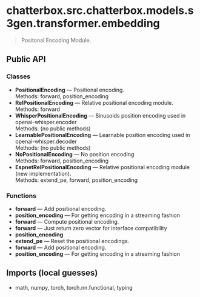 # chatterbox.src.chatterbox.models.s3gen.transformer.embedding

> Positonal Encoding Module.

## Public API

### Classes
- **PositionalEncoding** — Positional encoding.  
  Methods: forward, position_encoding
- **RelPositionalEncoding** — Relative positional encoding module.  
  Methods: forward
- **WhisperPositionalEncoding** — Sinusoids position encoding used in openai-whisper.encoder  
  Methods: (no public methods)
- **LearnablePositionalEncoding** — Learnable position encoding used in openai-whisper.decoder  
  Methods: (no public methods)
- **NoPositionalEncoding** — No position encoding  
  Methods: forward, position_encoding
- **EspnetRelPositionalEncoding** — Relative positional encoding module (new implementation).  
  Methods: extend_pe, forward, position_encoding

### Functions
- **forward** — Add positional encoding.
- **position_encoding** — For getting encoding in a streaming fashion
- **forward** — Compute positional encoding.
- **forward** — Just return zero vector for interface compatibility
- **position_encoding**
- **extend_pe** — Reset the positional encodings.
- **forward** — Add positional encoding.
- **position_encoding** — For getting encoding in a streaming fashion

## Imports (local guesses)
- math, numpy, torch, torch.nn.functional, typing